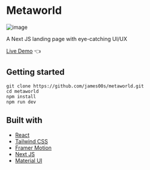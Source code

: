 # Metaworld

![image](https://github.com/james00s/Metaworld/assets/104856187/b4099067-3fe6-4ac2-8e82-470673fbb7fd)

A Next JS landing page with eye-catching UI/UX

[Live Demo](https://metaworld-three.vercel.app/) :point_left:

## Getting started

```
git clone https://github.com/james00s/metaworld.git
cd metaworld
npm install
npm run dev
```

## Built with

- [React](https://reactjs.org/)
- [Tailwind CSS](https://tailwindcss.com/)
- [Framer Motion](https://framer.com/)
- [Next JS](https://nextjs.org/)
- [Material UI](https://mui.com/)
